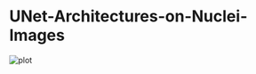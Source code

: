 # UNet-Architectures-on-Nuclei-Images



![plot](https://github.com/jhxu140/UNet-Architectures-on-Nuclei-Images/img-folder/Figure_1.png)
